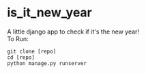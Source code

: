 # is_it_new_year
A little django app to check if it's the new year!
<br>
To Run:
```
git clone [repo]
cd [repo]
python manage.py runserver
```
